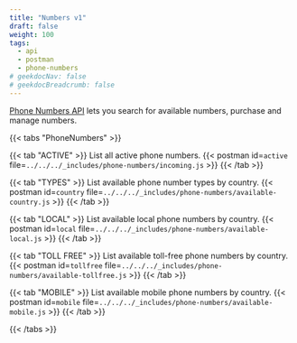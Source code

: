 ```yaml
---
title: "Numbers v1"
draft: false
weight: 100
tags:
  - api
  - postman
  - phone-numbers
# geekdocNav: false
# geekdocBreadcrumb: false
---
```


[Phone Numbers API](https://www.twilio.com/docs/phone-numbers/api) lets you search for available numbers, purchase and manage numbers.

{{< tabs "PhoneNumbers" >}}

{{< tab "ACTIVE" >}}
List all active phone numbers.
{{< postman id=`active` file=`../../../_includes/phone-numbers/incoming.js` >}}
{{< /tab >}}

{{< tab "TYPES" >}}
List available phone number types by country.
{{< postman id=`country` file=`../../../_includes/phone-numbers/available-country.js` >}}
{{< /tab >}}

{{< tab "LOCAL" >}}
List available local phone numbers by country.
{{< postman id=`local` file=`../../../_includes/phone-numbers/available-local.js` >}}
{{< /tab >}}

{{< tab "TOLL FREE" >}}
List available toll-free phone numbers by country.
{{< postman id=`tollfree` file=`../../../_includes/phone-numbers/available-tollfree.js` >}}
{{< /tab >}}

{{< tab "MOBILE" >}}
List available mobile phone numbers by country.
{{< postman id=`mobile` file=`../../../_includes/phone-numbers/available-mobile.js` >}}
{{< /tab >}}

{{< /tabs >}}
